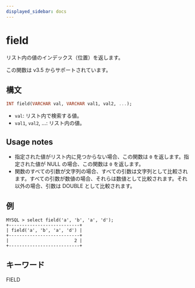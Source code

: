 ```yaml
---
displayed_sidebar: docs
---
```


# field

リスト内の値のインデックス（位置）を返します。

この関数は v3.5 からサポートされています。

## 構文

```Haskell
INT field(VARCHAR val, VARCHAR val1, val2, ...);
```

- `val`: リスト内で検索する値。
- `val1`, `val2`, ...: リスト内の値。

## Usage notes

- 指定された値がリスト内に見つからない場合、この関数は `0` を返します。指定された値が NULL の場合、この関数は `0` を返します。
- 関数のすべての引数が文字列の場合、すべての引数は文字列として比較されます。すべての引数が数値の場合、それらは数値として比較されます。それ以外の場合、引数は DOUBLE として比較されます。

## 例

```Plain Text
MYSQL > select field('a', 'b', 'a', 'd');
+---------------------------+
| field('a', 'b', 'a', 'd') |
+---------------------------+
|                         2 |
+---------------------------+
```

## キーワード

FIELD
